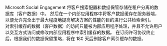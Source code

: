 Microsoft Social Engagement 将客户搜索配置和数据保管存储在租户分离的数据库（客户数据）中。 然后在一个内部应用程序中将客户数据缓存在服务器端，以便允许完全出于最大程度地提高解决方案的性能的目的进行公共检索索引。   
 对索引缓存的数据（客户数据）的访问只能被内部应用程序处理，并且不允许用户以交互方式访问或修改内部应用程序中索引缓存的数据。 在订阅许可协议终止后，根据我们的数据保留策略，将在 180 天后删除客户索引缓存的数据。